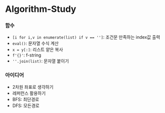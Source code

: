 # Algorithm-Study


### 함수
* `[i for i,v in enumerate(list) if v == '']`: 조건문 만족하는 index값 출력 
* `eval()`: 문자열 수식 계산
* `x = y[:]`: 리스트 얕은 복사
* `f'{}'`: f-string 
* `''.join(list)`: 문자열 붙이기 

### 아이디어
* 2차원 좌표로 생각하기
* 레퍼런스 활용하기
* BFS: 최단경로
* DFS: 모든경로
